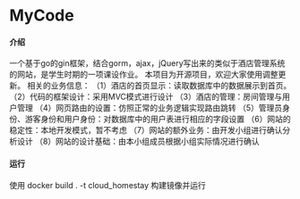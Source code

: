 # MyCode

#### 介绍
一个基于go的gin框架，结合gorm，ajax，jQuery写出来的类似于酒店管理系统的网站，是学生时期的一项课设作业。
本项目为开源项目，欢迎大家使用调整更新。
相关的业务信息：
（1）酒店的首页显示：读取数据库中的数据展示到首页。
（2）代码的框架设计：采用MVC模式进行设计
（3）酒店的管理：房间管理与用户管理
（4）网页路由的设置：仿照正常的业务逻辑实现路由跳转
（5）管理员身份、游客身份和用户身份：对数据库中的用户表进行相应的字段设置
（6）网站的稳定性：本地开发模式，暂不考虑
（7）网站的额外业务：由开发小组进行确认分析设计
（8）网站的设计基础：由本小组成员根据小组实际情况进行确认

#### 运行
使用 docker build . -t cloud_homestay 构建镜像并运行